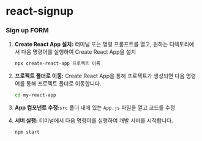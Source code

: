 # react-signup

### Sign up FORM

1. **Create React App 설치:**
터미널 또는 명령 프롬프트를 열고, 원하는 디렉토리에서 다음 명령어를 실행하여 Create React App을 설치
    
    ```bash
    npx create-react-app 프로젝트 이름
    ```
    
2. **프로젝트 폴더로 이동:**
Create React App을 통해 프로젝트가 생성되면 다음 명령어를 통해 프로젝트 폴더로 이동합니다.
    
    ```bash
    cd my-react-app
    ```
    
3. **App 컴포넌트 수정:**`src` 폴더 내에 있는 `App.js` 파일을 열고 코드를 수정
    

4. **서버 실행:**
터미널에서 다음 명령어를 실행하여 개발 서버를 시작합니다.
    
    ```bash
    npm start
    ```
